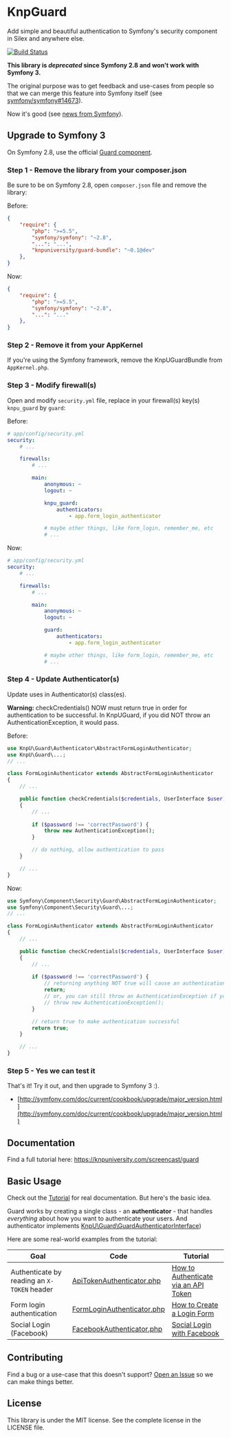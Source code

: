 # KnpGuard

Add simple and beautiful authentication to Symfony's security component in Silex
and anywhere else.

[![Build Status](https://travis-ci.org/knpuniversity/KnpUGuard.svg?branch=master)](https://travis-ci.org/knpuniversity/KnpUGuard)

**This library is *deprecated* since Symfony 2.8 and won't work with Symfony 3.**

The original purpose was to get feedback and use-cases from people so that we can merge this feature into Symfony itself
(see [symfony/symfony#14673](https://github.com/symfony/symfony/pull/14673)).

Now it's good (see [news from Symfony](http://symfony.com/blog/new-in-symfony-2-8-guard-authentication-component)).

## Upgrade to Symfony 3

On Symfony 2.8, use the official [Guard component](https://symfony.com/doc/master/cookbook/security/guard-authentication.html).

### Step 1 - Remove the library from your composer.json

Be sure to be on Symfony 2.8, open `composer.json` file and remove the library:

Before:
```json
{
    "require": {
        "php": ">=5.5",
        "symfony/symfony": "~2.8",
        "...": "...",
        "knpuniversity/guard-bundle": "~0.1@dev"
    },
}
```

Now:
```json
{
    "require": {
        "php": ">=5.5",
        "symfony/symfony": "~2.8",
        "...": "..."
    },
}
```

### Step 2 - Remove it from your AppKernel

If you're using the Symfony framework, remove the KnpUGuardBundle from `AppKernel.php`.

### Step 3 - Modify firewall(s)

Open and modify `security.yml` file, replace in your firewall(s) key(s) `knpu_guard` by `guard`:

Before:
```yaml
# app/config/security.yml
security:
    # ...

    firewalls:
        # ...

        main:
            anonymous: ~
            logout: ~

            knpu_guard:
                authenticators:
                    - app.form_login_authenticator

            # maybe other things, like form_login, remember_me, etc
            # ...
```

Now:
```yaml
# app/config/security.yml
security:
    # ...

    firewalls:
        # ...

        main:
            anonymous: ~
            logout: ~

            guard:
                authenticators:
                    - app.form_login_authenticator

            # maybe other things, like form_login, remember_me, etc
            # ...
```

### Step 4 - Update Authenticator(s)

Update uses in Authenticator(s) class(es).

**Warning:** checkCredentials() NOW must return true in order for authentication to be successful. 
In KnpUGuard, if you did NOT throw an AuthenticationException, it would pass.

Before:
```php
use KnpU\Guard\Authenticator\AbstractFormLoginAuthenticator;
use KnpU\Guard\...;
// ...

class FormLoginAuthenticator extends AbstractFormLoginAuthenticator
{
    // ...

    public function checkCredentials($credentials, UserInterface $user)
    {
        // ...
        
        if ($password !== 'correctPassword') {
            throw new AuthenticationException();
        }

        // do nothing, allow authentication to pass
    }

    // ...
}
```

Now:
```php
use Symfony\Component\Security\Guard\AbstractFormLoginAuthenticator;
use Symfony\Component\Security\Guard\...;
// ...

class FormLoginAuthenticator extends AbstractFormLoginAuthenticator
{
    // ...

    public function checkCredentials($credentials, UserInterface $user)
    {
        // ...
        
        if ($password !== 'correctPassword') {
            // returning anything NOT true will cause an authentication failure
            return;
            // or, you can still throw an AuthenticationException if you want to
            // throw new AuthenticationException();
        }

        // return true to make authentication successful
        return true;
    }

    // ...
}
```

### Step 5 - Yes we can test it

That's it! Try it out, and then upgrade to Symfony 3 :).

- [http://symfony.com/doc/current/cookbook/upgrade/major_version.html](http://symfony.com/doc/current/cookbook/upgrade/major_version.html)

## Documentation

Find a full tutorial here: https://knpuniversity.com/screencast/guard

## Basic Usage

Check out the [Tutorial](https://knpuniversity.com/screencast/guard) for real documentation.
But here's the basic idea.

Guard works by creating a single class - an **authenticator** - that handles *everything*
about how you want to authenticate your users. And authenticator implements
[KnpU\Guard\GuardAuthenticatorInterface](https://github.com/knpuniversity/KnpUGuard/blob/master/src/GuardAuthenticatorInterface.php))

Here are some real-world examples from the tutorial:

Goal                                        | Code                                                                                                                                          | Tutorial
------------------------------------------- | --------------------------------------------------------------------------------------------------------------------------------------------- | -------
Authenticate by reading an `X-TOKEN` header | [ApiTokenAuthenticator.php](https://github.com/knpuniversity/guard-tutorial/blob/finished/src/AppBundle/Security/ApiTokenAuthenticator.php)   | [How to Authenticate via an API Token](https://knpuniversity.com/screencast/guard/api-token)
Form login authentication                   | [FormLoginAuthenticator.php](https://github.com/knpuniversity/guard-tutorial/blob/finished/src/AppBundle/Security/FormLoginAuthenticator.php) | [How to Create a Login Form](https://knpuniversity.com/screencast/guard/login-form)
Social Login (Facebook)                     | [FacebookAuthenticator.php](https://github.com/knpuniversity/guard-tutorial/blob/finished/src/AppBundle/Security/FacebookAuthenticator.php)   | [Social Login with Facebook](https://knpuniversity.com/screencast/guard/social-login)

## Contributing

Find a bug or a use-case that this doesn't support? [Open an Issue](https://github.com/knpuniversity/KnpUGuard/issues)
so we can make things better.

## License

This library is under the MIT license. See the complete license in the LICENSE file.
